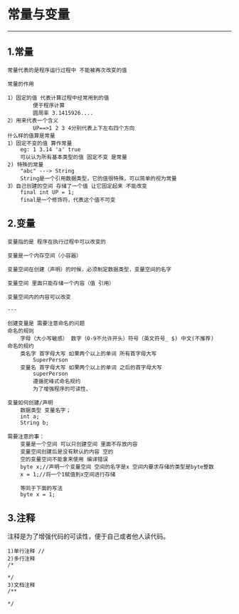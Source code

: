 # 常量与变量

---

## 1.常量

    常量代表的是程序运行过程中 不能被再次改变的值
    
    常量的作用

    1）固定的值 代表计算过程中经常用到的值
    		便于程序计算
    		圆周率 3.1415926....
	2）用来代表一个含义
			UP==>1 2 3 4分别代表上下左右四个方向
	什么样的值算是常量
	1）固定不变的值 算作常量
		eg:	1 3.14 'a' true
		可以认为所有基本类型的值 固定不变 是常量
	2) 特殊的常量
		"abc" ---> String
		String是一个引用数据类型，它的值很特殊，可以简单的视为常量
	3）自己创建的空间 存储了一个值 让它固定起来 不能改变
		final int UP = 1;
		final是一个修饰符，代表这个值不可变

## 2.变量

    变量指的是 程序在执行过程中可以改变的

    变量是一个内存空间（小容器）

    变量空间在创建（声明）的时候，必须制定数据类型，变量空间的名字

    变量空间 里面只能存储一个内容（值 引用）

    变量空间内的内容可以改变

	---

	创建变量是 需要注意命名的问题
	命名的规则
		字母（大小写敏感） 数字（0-9不允许开头）符号（英文符号_ $) 中文(不推荐)
	命名的规约
		类名字 首字母大写 如果两个以上的单词 所有首字母大写
			SuperPerson
		变量名 首字母大写 如果两个以上的单词 之后的首字母大写
			superPerson
			遵循驼峰式命名规约
			为了增强程序的可读性、

	变量如何创建/声明
		数据类型 变量名字；
		int a;
		String b;

	需要注意的事：
		变量是一个空间 可以只创建空间 里面不存放内容
		变量空间创建后是没有默认的内容 空的
		空的变量空间不能拿来使用 编译错误
		byte x;//声明一个变量空间 空间的名字是x 空间内要求存储的类型是byte整数
		x = 1;//将一个1赋值到x空间进行存储
		
		等同于下面的写法
		byte x = 1;
		
	
	
## 3.注释

注释是为了增强代码的可读性，便于自己或者他人读代码。

	1)单行注释 //
	2)多行注释
	/*

	*/
	3)文档注释
	/** 

	*/
